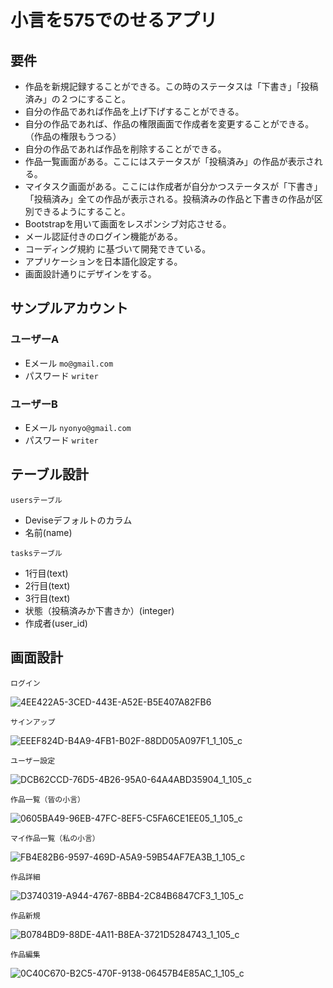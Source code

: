 # 小言を575でのせるアプリ

## 要件
- 作品を新規記録することができる。この時のステータスは「下書き」「投稿済み」の２つにすること。
- 自分の作品であれば作品を上げ下げすることができる。
- 自分の作品であれば、作品の権限画面で作成者を変更することができる。（作品の権限もうつる）
- 自分の作品であれば作品を削除することができる。
- 作品一覧画面がある。ここにはステータスが「投稿済み」の作品が表示される。
- マイタスク画面がある。ここには作成者が自分かつステータスが「下書き」「投稿済み」全ての作品が表示される。投稿済みの作品と下書きの作品が区別できるようにすること。
- Bootstrapを用いて画面をレスポンシブ対応させる。
- メール認証付きのログイン機能がある。
- コーディング規約 に基づいて開発できている。
- アプリケーションを日本語化設定する。
- 画面設計通りにデザインをする。

## サンプルアカウント
### ユーザーA
- Eメール `mo@gmail.com`
- パスワード `writer`

### ユーザーB
- Eメール `nyonyo@gmail.com`
- パスワード `writer`

## テーブル設計
`usersテーブル`
- Deviseデフォルトのカラム
- 名前(name)

`tasksテーブル`
- 1行目(text)
- 2行目(text)
- 3行目(text)
- 状態（投稿済みか下書きか）(integer)
- 作成者(user_id)

## 画面設計

`ログイン`

![4EE422A5-3CED-443E-A52E-B5E407A82FB6](https://user-images.githubusercontent.com/46142153/122705531-ea1fac80-d290-11eb-90eb-26f699112db7.jpeg)


`サインアップ`

![EEEF824D-B4A9-4FB1-B02F-88DD05A097F1_1_105_c](https://user-images.githubusercontent.com/46142153/122705583-028fc700-d291-11eb-885d-e01102378314.jpeg)


`ユーザー設定`

![DCB62CCD-76D5-4B26-95A0-64A4ABD35904_1_105_c](https://user-images.githubusercontent.com/46142153/122705605-0a4f6b80-d291-11eb-9344-3447061d4f88.jpeg)


`作品一覧（皆の小言）`

![0605BA49-96EB-47FC-8EF5-C5FA6CE1EE05_1_105_c](https://user-images.githubusercontent.com/46142153/122705657-26530d00-d291-11eb-86f6-c83c80243607.jpeg)


`マイ作品一覧（私の小言）`

![FB4E82B6-9597-469D-A5A9-59B54AF7EA3B_1_105_c](https://user-images.githubusercontent.com/46142153/122705774-59959c00-d291-11eb-82c9-c0b1a8c77c71.jpeg)


`作品詳細`

![D3740319-A944-4767-8BB4-2C84B6847CF3_1_105_c](https://user-images.githubusercontent.com/46142153/122705865-8184ff80-d291-11eb-89a1-130f9c0ddf78.jpeg)


`作品新規`

![B0784BD9-88DE-4A11-B8EA-3721D5284743_1_105_c](https://user-images.githubusercontent.com/46142153/122705880-8cd82b00-d291-11eb-9fac-145c95fc34a1.jpeg)


`作品編集`

![0C40C670-B2C5-470F-9138-06457B4E85AC_1_105_c](https://user-images.githubusercontent.com/46142153/122705897-92ce0c00-d291-11eb-85e9-3dfb367d79a0.jpeg)
